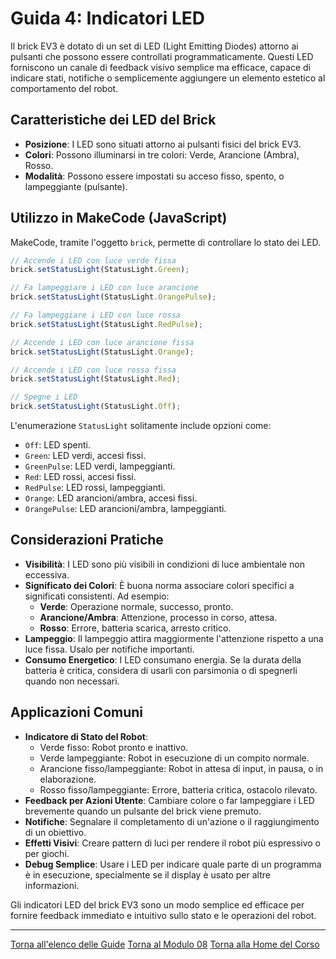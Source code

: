 # Guida 4: Indicatori LED

Il brick EV3 è dotato di un set di LED (Light Emitting Diodes) attorno ai pulsanti che possono essere controllati programmaticamente. Questi LED forniscono un canale di feedback visivo semplice ma efficace, capace di indicare stati, notifiche o semplicemente aggiungere un elemento estetico al comportamento del robot.

## Caratteristiche dei LED del Brick

*   **Posizione**: I LED sono situati attorno ai pulsanti fisici del brick EV3.
*   **Colori**: Possono illuminarsi in tre colori: Verde, Arancione (Ambra), Rosso.
*   **Modalità**: Possono essere impostati su acceso fisso, spento, o lampeggiante (pulsante).

## Utilizzo in MakeCode (JavaScript)

MakeCode, tramite l'oggetto `brick`, permette di controllare lo stato dei LED.

```javascript
// Accende i LED con luce verde fissa
brick.setStatusLight(StatusLight.Green);

// Fa lampeggiare i LED con luce arancione
brick.setStatusLight(StatusLight.OrangePulse);

// Fa lampeggiare i LED con luce rossa
brick.setStatusLight(StatusLight.RedPulse);

// Accende i LED con luce arancione fissa
brick.setStatusLight(StatusLight.Orange);

// Accende i LED con luce rossa fissa
brick.setStatusLight(StatusLight.Red);

// Spegne i LED
brick.setStatusLight(StatusLight.Off);
```

L'enumerazione `StatusLight` solitamente include opzioni come:
*   `Off`: LED spenti.
*   `Green`: LED verdi, accesi fissi.
*   `GreenPulse`: LED verdi, lampeggianti.
*   `Red`: LED rossi, accesi fissi.
*   `RedPulse`: LED rossi, lampeggianti.
*   `Orange`: LED arancioni/ambra, accesi fissi.
*   `OrangePulse`: LED arancioni/ambra, lampeggianti.

## Considerazioni Pratiche

*   **Visibilità**: I LED sono più visibili in condizioni di luce ambientale non eccessiva.
*   **Significato dei Colori**: È buona norma associare colori specifici a significati consistenti. Ad esempio:
    *   **Verde**: Operazione normale, successo, pronto.
    *   **Arancione/Ambra**: Attenzione, processo in corso, attesa.
    *   **Rosso**: Errore, batteria scarica, arresto critico.
*   **Lampeggio**: Il lampeggio attira maggiormente l'attenzione rispetto a una luce fissa. Usalo per notifiche importanti.
*   **Consumo Energetico**: I LED consumano energia. Se la durata della batteria è critica, considera di usarli con parsimonia o di spegnerli quando non necessari.

## Applicazioni Comuni

*   **Indicatore di Stato del Robot**:
    *   Verde fisso: Robot pronto e inattivo.
    *   Verde lampeggiante: Robot in esecuzione di un compito normale.
    *   Arancione fisso/lampeggiante: Robot in attesa di input, in pausa, o in elaborazione.
    *   Rosso fisso/lampeggiante: Errore, batteria critica, ostacolo rilevato.
*   **Feedback per Azioni Utente**: Cambiare colore o far lampeggiare i LED brevemente quando un pulsante del brick viene premuto.
*   **Notifiche**: Segnalare il completamento di un'azione o il raggiungimento di un obiettivo.
*   **Effetti Visivi**: Creare pattern di luci per rendere il robot più espressivo o per giochi.
*   **Debug Semplice**: Usare i LED per indicare quale parte di un programma è in esecuzione, specialmente se il display è usato per altre informazioni.

Gli indicatori LED del brick EV3 sono un modo semplice ed efficace per fornire feedback immediato e intuitivo sullo stato e le operazioni del robot.

---

[Torna all'elenco delle Guide](./README.md)
[Torna al Modulo 08](../README.md)
[Torna alla Home del Corso](../../../README.md)